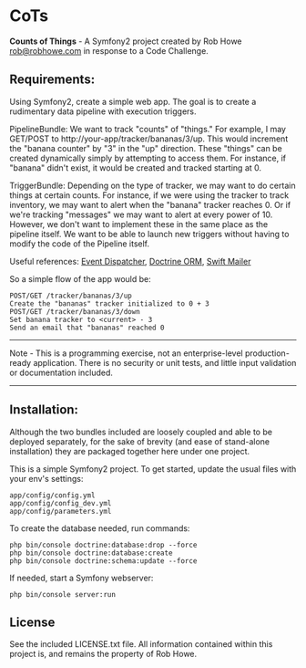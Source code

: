 # CoTs

**Counts of Things** - A Symfony2 project created by Rob Howe <rob@robhowe.com> in response to a Code Challenge.

## Requirements:

Using Symfony2, create a simple web app. The goal is to create a rudimentary data pipeline with execution triggers.

PipelineBundle: We want to track "counts" of "things." For example, I may GET/POST to http://your-app/tracker/bananas/3/up. This would increment the "banana counter" by "3" in the "up" direction. These "things" can be created dynamically simply by attempting to access them. For instance, if "banana" didn't exist, it would be created and tracked starting at 0.

TriggerBundle: Depending on the type of tracker, we may want to do certain things at certain counts. For instance, if we were using the tracker to track inventory, we may want to alert when the "banana" tracker reaches 0. Or if we're tracking "messages" we may want to alert at every power of 10. However, we don't want to implement these in the same place as the pipeline itself. We want to be able to launch new triggers without having to modify the code of the Pipeline itself.

Useful references: [Event Dispatcher](http://symfony.com/doc/current/components/event_dispatcher/introduction.html), [Doctrine ORM](http://symfony.com/doc/current/book/doctrine.html), [Swift Mailer](http://symfony.com/doc/current/cookbook/email/email.html)

So a simple flow of the app would be:

    POST/GET /tracker/bananas/3/up
    Create the "bananas" tracker initialized to 0 + 3
    POST/GET /tracker/bananas/3/down
    Set banana tracker to <current> - 3
    Send an email that "bananas" reached 0

*****

Note - This is a programming exercise, not an enterprise-level production-ready application.  There is no security or unit tests, and little input validation or documentation included.

*****

## Installation:

Although the two bundles included are loosely coupled and able to be deployed separately, for the sake of brevity (and ease of stand-alone installation) they are packaged together here under one project.

This is a simple Symfony2 project.
To get started, update the usual files with your env's settings:
~~~~
app/config/config.yml
app/config/config_dev.yml
app/config/parameters.yml
~~~~

To create the database needed, run commands:
~~~~
php bin/console doctrine:database:drop --force
php bin/console doctrine:database:create
php bin/console doctrine:schema:update --force
~~~~

If needed, start a Symfony webserver:
~~~~
php bin/console server:run
~~~~

## License

See the included LICENSE.txt file.
All information contained within this project is, and remains the property of Rob Howe.
